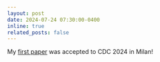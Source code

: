 ```yaml
---
layout: post
date: 2024-07-24 07:30:00-0400
inline: true
related_posts: false
---
```


My [first paper][paper-cdc] was accepted to CDC 2024 in Milan!

[paper-cdc]: https://arxiv.org/abs/2403.15626
